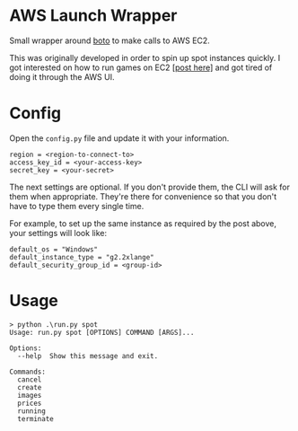 AWS Launch Wrapper
=========== 
Small wrapper around [boto](https://github.com/boto/boto) to make calls to AWS EC2.

This was originally developed in order to spin up spot instances quickly. I got interested on how to run games on EC2 [[post here]](http://lg.io/2015/07/05/revised-and-much-faster-run-your-own-highend-cloud-gaming-service-on-ec2.html) and got tired of doing it through the AWS UI.

Config
=====
Open the `config.py` file and update it with your information. 

	region = <region-to-connect-to>
	access_key_id = <your-access-key>
	secret_key = <your-secret>

The next settings are optional. If you don't provide them, the CLI will ask for them when appropriate. They're there for convenience so that you don't have to type them every single time.

For example, to set up the same instance as required by the post above, your settings will look like:

    default_os = "Windows"
	default_instance_type = "g2.2xlange"
	default_security_group_id = <group-id>

Usage
===


	> python .\run.py spot
	Usage: run.py spot [OPTIONS] COMMAND [ARGS]...
	
	Options:
	  --help  Show this message and exit.
	
	Commands:
	  cancel
	  create
	  images
	  prices
	  running
	  terminate